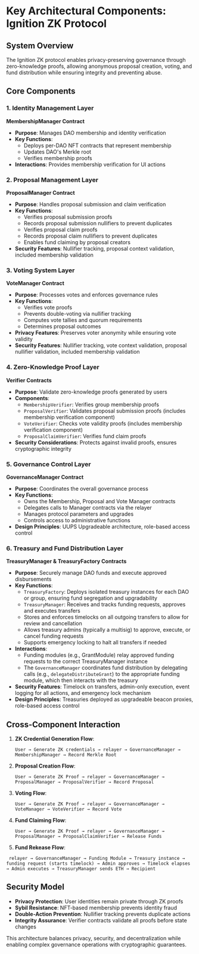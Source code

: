# Key Architectural Components: Ignition ZK Protocol

## System Overview

The Ignition ZK protocol enables privacy-preserving governance through zero-knowledge proofs, allowing anonymous proposal creation, voting, and fund distribution while ensuring integrity and preventing abuse.

## Core Components

### 1. Identity Management Layer

**MembershipManager Contract**
- **Purpose**: Manages DAO membership and identity verification
- **Key Functions**: 
  - Deploys per-DAO NFT contracts that represent membership
  - Updates DAO's Merkle root
  - Verifies membership proofs
- **Interactions**: Provides membership verification for UI actions

### 2. Proposal Management Layer

**ProposalManager Contract**
- **Purpose**: Handles proposal submission and claim verification
- **Key Functions**:
  - Verifies proposal submission proofs
  - Records proposal submission nullifiers to prevent duplicates
  - Verifies proposal claim proofs
  - Records proposal claim nullifiers to prevent duplicates
  - Enables fund claiming by proposal creators
- **Security Features**: Nullifier tracking, proposal context validation, included membership validation

### 3. Voting System Layer

**VoteManager Contract**
- **Purpose**: Processes votes and enforces governance rules
- **Key Functions**:
  - Verifies vote proofs
  - Prevents double-voting via nullifier tracking
  - Computes vote tallies and quorum requirements
  - Determines proposal outcomes
- **Privacy Features**: Preserves voter anonymity while ensuring vote validity
- **Security Features**: Nullifier tracking, vote context validation, proposal nullifier validation, included membership validation

### 4. Zero-Knowledge Proof Layer

**Verifier Contracts**
- **Purpose**: Validate zero-knowledge proofs generated by users
- **Components**:
  - `MembershipVerifier`: Verifies group membership proofs
  - `ProposalVerifier`: Validates proposal submission proofs (includes membership verification component)
  - `VoteVerifier`: Checks vote validity proofs (includes membership verification component)
  - `ProposalClaimVerifier`: Verifies fund claim proofs
- **Security Considerations**: Protects against invalid proofs, ensures cryptographic integrity

### 5. Governance Control Layer

**GovernanceManager Contract**
- **Purpose**: Coordinates the overall governance process
- **Key Functions**:
  - Owns the Membership, Proposal and Vote Manager contracts
  - Delegates calls to Manager contracts via the relayer
  - Manages protocol parameters and upgrades
  - Controls access to administrative functions
- **Design Principles**: UUPS Upgradeable architecture, role-based access control

### 6. Treasury and Fund Distribution Layer

**TreasuryManager & TreasuryFactory Contracts**
- **Purpose**: Securely manage DAO funds and execute approved disbursements
- **Key Functions**:
  - `TreasuryFactory`: Deploys isolated treasury instances for each DAO or group, ensuring fund segregation and upgradability
  - `TreasuryManager`: Receives and tracks funding requests, approves and executes transfers
  - Stores and enforces timelocks on all outgoing transfers to allow for review and cancellation
  - Allows treasury admins (typically a multisig) to approve, execute, or cancel funding requests
  - Supports emergency locking to halt all transfers if needed
- **Interactions**:
  - Funding modules (e.g., GrantModule) relay approved funding requests to the correct TreasuryManager instance
  - The `GovernanceManager` coordinates fund distribution by delegating calls (e.g., `delegateDistributeGrant`) to the appropriate funding module, which then interacts with the treasury
- **Security Features**: Timelock on transfers, admin-only execution, event logging for all actions, and emergency lock mechanism
- **Design Principles**: Treasuries deployed as upgradeable beacon proxies, role-based access control

## Cross-Component Interaction

1. **ZK Credential Generation Flow**:
   ```
   User → Generate ZK credentials → relayer → GovernanceManager → MembershipManager → Record Merkle Root
   ```

2. **Proposal Creation Flow**:
   ```
   User → Generate ZK Proof → relayer → GovernanceManager → ProposalManager → ProposalVerifier → Record Proposal
   ```

3. **Voting Flow**:
   ```
   User → Generate ZK Proof → relayer → GovernanceManager → VoteManager → VoteVerifier → Record Vote
   ```

4. **Fund Claiming Flow**:
   ```
   User → Generate ZK Proof → relayer → GovernanceManager → ProposalManager → ProposalClaimVerifier → Release Funds
   ```

5. **Fund Rekease Flow**:
  ```
   relayer → GovernanceManager → Funding Module → Treasury instance →  funding request (starts timelock) → Admin approves → Timelock elapses → Admin executes → TreasuryManager sends ETH → Recipient
   ```

## Security Model

- **Privacy Protection**: User identities remain private through ZK proofs
- **Sybil Resistance**: NFT-based membership prevents identity fraud
- **Double-Action Prevention**: Nullifier tracking prevents duplicate actions
- **Integrity Assurance**: Verifier contracts validate all proofs before state changes

This architecture balances privacy, security, and decentralization while enabling complex governance operations with cryptographic guarantees.